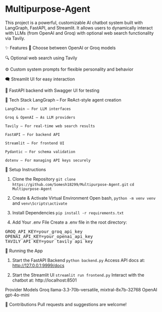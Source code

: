 # Multipurpose-Agent

This project is a powerful, customizable AI chatbot system built with LangGraph, FastAPI, and Streamlit. It allows users to dynamically interact with LLMs (from OpenAI and Groq) with optional web search functionality via Tavily.

✨ Features
🧠 Choose between OpenAI or Groq models

🔍 Optional web search using Tavily

⚙️ Custom system prompts for flexible personality and behavior

🗨️ Streamlit UI for easy interaction

🚀 FastAPI backend with Swagger UI for testing

🧩 Tech Stack
    LangGraph – For ReAct-style agent creation

    LangChain – For LLM interfaces

    Groq & OpenAI – As LLM providers

    Tavily – For real-time web search results

    FastAPI – For backend API

    Streamlit – For frontend UI

    Pydantic – For schema validation

    dotenv – For managing API keys securely

🔧 Setup Instructions

1. Clone the Repository
`git clone https://github.com/Somesh18299/Multipurpose-Agent.git`
`cd Multipurpose-Agent`

2. Create & Activate Virtual Environment
Open bash, `python -m venv venv` and 
`venv\Scripts\activate`

3. Install Dependencies
`pip install -r requirements.txt`

4. Add Your .env File
Create a .env file in the root directory:

<pre>GROQ_API_KEY=your_groq_api_key 
OPENAI_API_KEY=your_openai_api_key 
TAVILY_API_KEY=your_tavily_api_key </pre>

🚀 Running the App

1. Start the FastAPI Backend
`python backend.py`
Access API docs at: http://127.0.0.1:9999/docs

2. Start the Streamlit UI
`streamlit run frontend.py`
Interact with the chatbot at: http://localhost:8501

Provider	Models
Groq	llama-3.3-70b-versatile, mixtral-8x7b-32768
OpenAI	gpt-4o-mini

🤝 Contributions
Pull requests and suggestions are welcome!